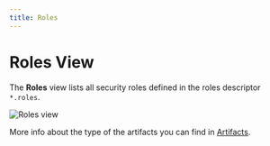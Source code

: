 ```yaml
---
title: Roles
---
```


Roles View
===

The **Roles** view lists all security roles defined in the roles descriptor `*.roles`.

![Roles view](../../../images/ide_view_roles.png)

More info about the type of the artifacts you can find in [Artifacts](../../../artifacts/).

